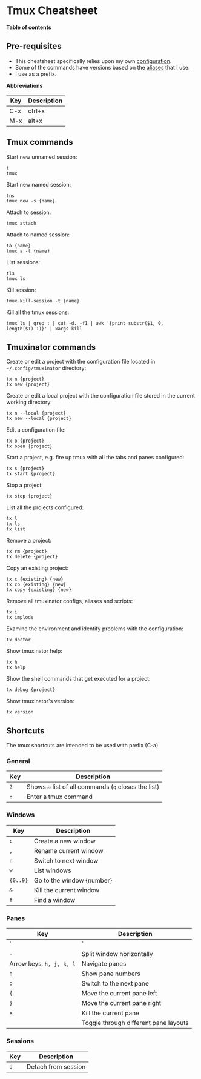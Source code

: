# Tmux Cheatsheet

**Table of contents**

## Pre-requisites

- This cheatsheet specifically relies upon my own [configuration](https://github.com/dimaskh/dotfiles/blob/master/.tmux.conf).
- Some of the commands have versions based on the [aliases](https://github.com/dimaskh/dotfiles/blob/master/.aliases) that I use.
- I use <C-a> as a prefix.

**Abbreviations**

| Key | Description |
| --- | ----------- |
| C-x | ctrl+x      |
| M-x | alt+x       |

## Tmux commands

Start new unnamed session:

    t
    tmux

Start new named session:

    tns
    tmux new -s {name}

Attach to session:

    tmux attach

Attach to named session:

    ta {name}
    tmux a -t {name}

List sessions:

    tls
    tmux ls

Kill session:

    tmux kill-session -t {name}

Kill all the tmux sessions:

    tmux ls | grep : | cut -d. -f1 | awk '{print substr($1, 0, length($1)-1)}' | xargs kill

## Tmuxinator commands

Create or edit a project with the configuration file located in `~/.config/tmuxinator` directory:

    tx n {project}
    tx new {project}

Create or edit a local project with the configuration file stored in the current working directory:

    tx n --local {project}
    tx new --local {project}

Edit a configuration file:

    tx o {project}
    tx open {project}

Start a project, e.g. fire up tmux with all the tabs and panes configured:

    tx s {project}
    tx start {project}

Stop a project:

    tx stop {project}

List all the projects configured:

    tx l
    tx ls
    tx list

Remove a project:

    tx rm {project}
    tx delete {project}

Copy an existing project:

    tx c {existing} {new}
    tx cp {existing} {new}
    tx copy {existing} {new}

Remove all tmuxinator configs, aliases and scripts:

    tx i
    tx implode

Examine the environment and identify problems with the configuration:

    tx doctor

Show tmuxinator help:

    tx h
    tx help

Show the shell commands that get executed for a project:

    tx debug {project}

Show tmuxinator's version:

    tx version

## Shortcuts

The tmux shortcuts are intended to be used with prefix (C-a)

### General

| Key | Description |
| --- | ----------- |
| `?` | Shows a list of all commands (`q` closes the list) |
| `:` | Enter a tmux command |

### Windows

| Key | Description |
| --- | ----------- |
| `c` | Create a new window |
| `,` | Rename current window |
| `n` | Switch to next window |
| `w` | List windows |
| `{0..9}` | Go to the window {number} |
| `&` | Kill the current window |
| `f` | Find a window |

### Panes

| Key | Description |
| --- | ----------- |
| `|` | Split window vertically |
| `-` | Split window horizontally |
| Arrow keys, `h, j, k, l` | Navigate panes |
| `q` | Show pane numbers |
| `o` | Switch to the next pane |
| `{` | Move the current pane left |
| `}` | Move the current pane right |
| `x` | Kill the current pane |
| <Space> | Toggle through different pane layouts |

### Sessions

| Key | Description |
| --- | ----------- |
| `d` | Detach from session |
